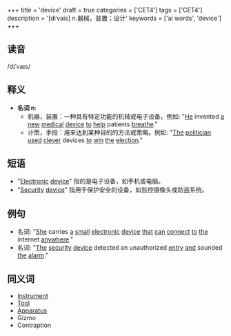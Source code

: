 +++
title = 'device'
draft = true
categories = ['CET4']
tags = ['CET4']
description = '[diˈvais] n.器械，装置；设计'
keywords = ['ai words', 'device']
+++

## 读音
/dɪˈvaɪs/

## 释义
- **名词 n**:
  - 机器，装置：一种具有特定功能的机械或电子设备。例如: "[He](/zh/post/he/) invented [a](/zh/post/a/) [new](/zh/post/new/) [medical](/zh/post/medical/) [device](/zh/post/device/) [to](/zh/post/to/) [help](/zh/post/help/) patients [breathe](/zh/post/breathe/)."
  - 计策，手段：用来达到某种目的的方法或策略。例如: "[The](/zh/post/the/) [politician](/zh/post/politician/) [used](/zh/post/used/) [clever](/zh/post/clever/) devices [to](/zh/post/to/) [win](/zh/post/win/) [the](/zh/post/the/) [election](/zh/post/election/)."

## 短语
- "[Electronic](/zh/post/electronic/) [device](/zh/post/device/)" 指的是电子设备，如手机或电脑。
- "[Security](/zh/post/security/) [device](/zh/post/device/)" 指用于保护安全的设备，如监控摄像头或防盗系统。

## 例句
- 名词: "[She](/zh/post/she/) carries [a](/zh/post/a/) [small](/zh/post/small/) [electronic](/zh/post/electronic/) [device](/zh/post/device/) [that](/zh/post/that/) [can](/zh/post/can/) [connect](/zh/post/connect/) [to](/zh/post/to/) [the](/zh/post/the/) internet [anywhere](/zh/post/anywhere/)."
- 名词: "[The](/zh/post/the/) [security](/zh/post/security/) [device](/zh/post/device/) detected an unauthorized [entry](/zh/post/entry/) [and](/zh/post/and/) sounded [the](/zh/post/the/) [alarm](/zh/post/alarm/)."

## 同义词
- [Instrument](/zh/post/instrument/)
- [Tool](/zh/post/tool/)
- [Apparatus](/zh/post/apparatus/)
- Gizmo
- Contraption

